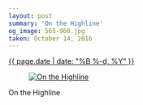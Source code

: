 ```yaml
---
layout: post
summary: 'On the Highline'
og_image: 565-960.jpg
taken: October 14, 2016
---
```


<div class="post">
 <time>
  <a href="/565">
   {{ page.date | date: "%B %-d, %Y" }}
  </a>
 </time>
 <a href="/565">
  <figure data-taken="10/14/2016">
   <img alt="On the Highline" sizes="(min-width: 700px) 50vw, calc(100vw - 2rem)" src="{{ site.assets_url }}/565-480.jpg" srcset="{{ site.assets_url }}/565-240.jpg 240w, {{ site.assets_url }}/565-480.jpg 480w, {{ site.assets_url }}/565-720.jpg 720w, {{ site.assets_url }}/565-960.jpg 960w"/>
  </figure>
 </a>
 <span>
  On the Highline
 </span>
</div>
